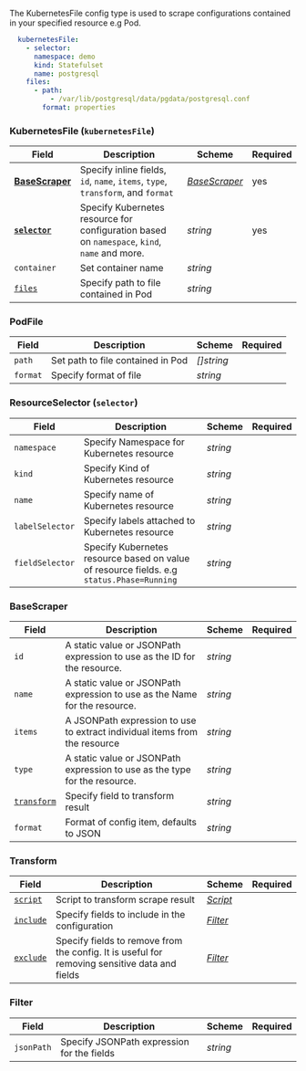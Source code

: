 The KubernetesFile config type is used to scrape configurations contained in your specified resource e.g Pod.

```yaml
  kubernetesFile:
    - selector:
      namespace: demo
      kind: Statefulset
      name: postgresql
    files:
      - path:
          - /var/lib/postgresql/data/pgdata/postgresql.conf
        format: properties
```

### KubernetesFile (`kubernetesFile`)

| Field | Description | Scheme | Required |
| ----- | ----------- | ------ | -------- |
| [**BaseScraper**](#basescraper) | Specify inline fields, `id`, `name`, `items`, `type`, `transform`, and `format` | [*BaseScraper*](#basescraper) | yes |
| [**`selector`**](#resourceselector-selector) | Specify Kubernetes resource for configuration based on `namespace`, `kind`, `name` and more. | *string* | yes |
| `container` | Set container name | *string* |
| [`files`](#PodFile) | Specify path to file contained in Pod | *string* |

### PodFile

| Field | Description | Scheme | Required |
| ----- | ----------- | ------ | -------- |
| `path` | Set path to file contained in Pod | *\[\]string* |  |
| `format` | Specify format of file | *string* |

### ResourceSelector (`selector`)

| Field | Description | Scheme | Required |
| ----- | ----------- | ------ | -------- |
| `namespace` | Specify Namespace for Kubernetes resource | *string* |  |
| `kind` | Specify Kind of Kubernetes resource | *string* |
| `name` | Specify name of Kubernetes resource | *string* |
| `labelSelector` | Specify labels attached to Kubernetes resource | *string* |
| `fieldSelector` | Specify Kubernetes resource based on value of resource fields. e.g `status.Phase=Running` | *string* |  |

### BaseScraper

| Field | Description | Scheme | Required |
| ----- | ----------- | ------ | -------- |
| `id` | A static value or JSONPath expression to use as the ID for the resource. | *string* |  |
| `name` | A static value or JSONPath expression to use as the Name for the resource. | *string* |  |
| `items` | A JSONPath expression to use to extract individual items from the resource | *string* |  |
| `type` | A static value or JSONPath expression to use as the type for the resource. | *string* |  |
| [`transform`](#transform) | Specify field to transform result | *string* |  |
| `format` | Format of config item, defaults to JSON | *string* |

### Transform

| Field | Description | Scheme | Required |
| ----- | ----------- | ------ | -------- |
| [`script`](#script) | Script to transform scrape result | [*Script*](#script) |
| [`include`](#Filter) | Specify fields to include in the configuration | [*Filter*](#filter)  |  |
| [`exclude`](#filter) | Specify fields to remove from the config. It is useful for removing sensitive data and fields | [*Filter*](#filter) |  |

### Filter

| Field | Description | Scheme | Required |
| ----- | ----------- | ------ | -------- |
| `jsonPath` | Specify JSONPath expression for the fields | *string* |
